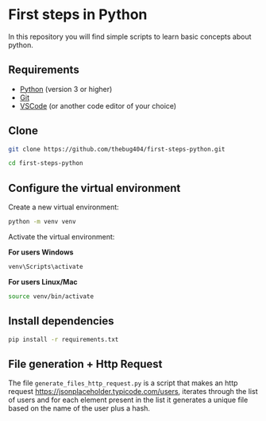 # First steps in Python

In this repository you will find simple scripts to learn basic concepts about python.

## Requirements

- [Python](https://www.python.org/downloads/) (version 3 or higher)
- [Git](https://git-scm.com/)
- [VSCode](https://code.visualstudio.com/) (or another code editor of your choice)

## Clone

```bash
git clone https://github.com/thebug404/first-steps-python.git

cd first-steps-python
```

## Configure the virtual environment

Create a new virtual environment:

```bash
python -m venv venv
```

Activate the virtual environment:

**For users Windows**

```bash
venv\Scripts\activate
```

**For users Linux/Mac**

```bash
source venv/bin/activate
```

## Install dependencies

```bash
pip install -r requirements.txt
```

## File generation + Http Request

The file `generate_files_http_request.py` is a script that makes an http request https://jsonplaceholder.typicode.com/users, iterates through the list of users and for each element present in the list it generates a unique file based on the name of the user plus a hash.
